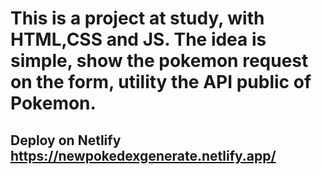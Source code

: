 # This is a project at study, with HTML,CSS and JS. The idea is simple, show the pokemon request on the form, utility the API public of Pokemon.

##

## Deploy on Netlify https://newpokedexgenerate.netlify.app/
